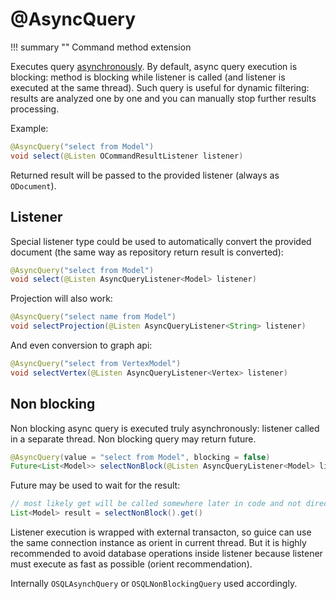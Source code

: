 # @AsyncQuery

!!! summary ""
    Command method extension

Executes query [asynchronously](https://orientdb.com/docs/3.0.x/java/Document-API-Documents.html#asynchronous-queries). 
By default, async query execution is blocking: method is blocking while listener is called (and listener is executed at the same thread). Such query is useful for dynamic filtering: results are analyzed one by one and you can manually stop further results processing.

Example: 

```java
@AsyncQuery("select from Model")
void select(@Listen OCommandResultListener listener)
```

Returned result will be passed to the provided listener (always as `ODocument`).

## Listener

Special listener type could be used to automatically convert the provided document (the same way as repository return result is converted):

```java
@AsyncQuery("select from Model")
void select(@Listen AsyncQueryListener<Model> listener)
```

Projection will also work:

```java
@AsyncQuery("select name from Model")
void selectProjection(@Listen AsyncQueryListener<String> listener)
```

And even conversion to graph api:

```java
@AsyncQuery("select from VertexModel")
void selectVertex(@Listen AsyncQueryListener<Vertex> listener)
```

## Non blocking

Non blocking async query is executed truly asynchronously: listener called in a separate thread. Non blocking query may return future.

```java
@AsyncQuery(value = "select from Model", blocking = false)
Future<List<Model>> selectNonBlock(@Listen AsyncQueryListener<Model> listener)
```

Future may be used to wait for the result:

```java
// most likely get will be called somewhere later in code and not directly after async method call
List<Model> result = selectNonBlock().get()
```

Listener execution is wrapped with external transacton, so guice can use the same connection instance as orient in current thread. But it is highly recommended to avoid database operations inside listener because listener must execute as fast as possible (orient recommendation).

Internally `OSQLAsynchQuery` or `OSQLNonBlockingQuery` used accordingly.
